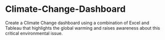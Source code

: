 # Climate-Change-Dashboard
 Create a Climate Change dashboard using a combination of Excel and Tableau that highlights the global warming and raises awareness about this critical environmental issue.

